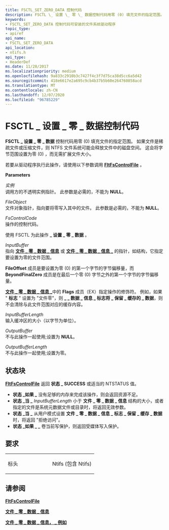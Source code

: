 ```yaml
---
title: FSCTL_SET_ZERO_DATA 控制代码
description: FSCTL \_ 设置 \_ 零 \_ 数据控制代码用零 (0) 填充文件的指定范围。
keywords:
- FSCTL_SET_ZERO_DATA 控制代码可安装的文件系统驱动程序
topic_type:
- apiref
api_name:
- FSCTL_SET_ZERO_DATA
api_location:
- ntifs.h
api_type:
- HeaderDef
ms.date: 11/28/2017
ms.localizationpriority: medium
ms.openlocfilehash: 9a833c2910b3c7427f4c3f7d75ca38d5cc6a5d42
ms.sourcegitcommit: 418e6617e2a695c9cb4b37b5b60e264760858acd
ms.translationtype: MT
ms.contentlocale: zh-CN
ms.lasthandoff: 12/07/2020
ms.locfileid: "96785229"
---
```

# <a name="fsctl_set_zero_data-control-code"></a>FSCTL \_ 设置 \_ 零 \_ 数据控制代码


**FSCTL \_ 设置 \_ 零 \_ 数据** 控制代码用零 (0) 填充文件的指定范围。 如果文件是稀疏文件或压缩文件，则 NTFS 文件系统可能会释放文件中的磁盘空间。 这会将字节范围设置为零 (0) ，而无需扩展文件大小。

若要从驱动程序执行此操作，请使用以下参数调用 [**FltFsControlFile**](/windows-hardware/drivers/ddi/fltkernel/nf-fltkernel-fltfscontrolfile) 。

**Parameters**

<a href="" id="instance"></a>*实例*  
调用方的不透明实例指针。 此参数是必需的，不能为 **NULL**。

<a href="" id="fileobject"></a>*FileObject*  
文件对象指针，指向要将零写入其中的文件。 此参数是必需的，不能为 **NULL**。

<a href="" id="fscontrolcode"></a>*FsControlCode*  
操作的控制代码。

使用 FSCTL 为此操作 **\_ 设置 \_ 零 \_ 数据** 。

<a href="" id="inputbuffer"></a>*InputBuffer*  
指向 [**文件 \_ 零 \_ 数据 \_ 信息**](/windows-hardware/drivers/ddi/ntifs/ns-ntifs-_file_zero_data_information) 或 [**文件 \_ 零 \_ 数据 \_ 信息 \_**](/windows-hardware/drivers/ddi/ntifs/ns-ntifs-_file_zero_data_information_ex) 的指针，如结构，它指定要设置为零的文件范围。

**FileOffset** 成员是要设置为零 (0) 的第一个字节的字节偏移量，而 **BeyondFinalZero** 成员是在最后一个零 (0) 字节之外的第一个字节的字节偏移量。

[**文件 \_ 零 \_ 数据 \_ 信息 \_**](/windows-hardware/drivers/ddi/ntifs/ns-ntifs-_file_zero_data_information_ex)中的 **Flags** 成员（EX）指定操作的修饰符。 例如，如果 " **标志** " 设置为 "文件零"，则 **\_ \_ 数据 \_ 信息 \_ 标志将 \_ 保留 \_ 缓存的 \_ 数据**，则不会清除与此文件范围对应的缓存内容。

<a href="" id="inputbufferlength"></a>*InputBufferLength*  
输入缓冲区的大小（以字节为单位）。

<a href="" id="outputbuffer"></a>*OutputBuffer*  
不与此操作一起使用;设置为 **NULL**。

<a href="" id="outputbufferlength"></a>*OutputBufferLength*  
不与此操作一起使用;设置为零。

<a name="status-block"></a>状态块
------------

[**FltFsControlFile**](/windows-hardware/drivers/ddi/fltkernel/nf-fltkernel-fltfscontrolfile) 返回 **状态 \_ SUCCESS** 或适当的 NTSTATUS 值。

-   **状态 \_如果 \_** 没有足够的内存来完成该操作，则会返回资源不足。
-   **状态 \_当 \_** *InputBufferLength* 小于 **文件 \_ 零 \_ 数据 \_ 信息** 结构的大小，或者指定的文件是系统元数据文件或目录时，将返回无效参数。
-   **状态 \_当 \_** 从用户模式设置 **文件 \_ 零 \_ 数据 \_ 信息 \_ 标志 \_ 保留 \_ 缓存 \_ 数据** 时，将返回 "拒绝访问"。
-   **状态 \_如果 \_ \_** 卷当前写保护，则返回受媒体写入保护。

<a name="requirements"></a>要求
------------

<table>
<colgroup>
<col width="50%" />
<col width="50%" />
</colgroup>
<tbody>
<tr class="odd">
<td align="left"><p>标头</p></td>
<td align="left">Ntifs (包含 Ntifs) </td>
</tr>
</tbody>
</table>

## <a name="see-also"></a>请参阅


[**FltFsControlFile**](/windows-hardware/drivers/ddi/fltkernel/nf-fltkernel-fltfscontrolfile)

[**文件 \_ 零 \_ 数据 \_ 信息**](/windows-hardware/drivers/ddi/ntifs/ns-ntifs-_file_zero_data_information)

[**文件 \_ 零 \_ 数据 \_ 信息， \_ 例如**](/windows-hardware/drivers/ddi/ntifs/ns-ntifs-_file_zero_data_information_ex)

 

